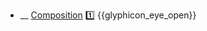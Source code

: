 * __ [Composition]({{baseUrl}}/uml/classDiagrams/composition) :one: <trigger for="pop:classDiagrams-composition-preview">{{glyphicon_eye_open}}</trigger>

<popover id="pop:classDiagrams-composition-preview" title="{{glyphicon_eye_open}} Composition" placement="right">
  <div slot="content">
    <include src=".\preview.md" />
  </div>
</popover>
